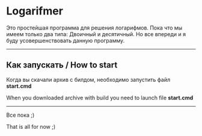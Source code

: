 # Logarifmer
Это простейшая программа для решения логарифмов. Пока что мы имеем только два типа: Двоичный и десятичный. Но все впереди и я буду усовершенствовать данную программу.
____
## Как запускать / How to start
Когда вы скачали архив с билдом, необходимо запустить файл __start.cmd__

When you downloaded archive with build you need to launch file __start.cmd__
____
Все пока ;)

That is all for now ;)
